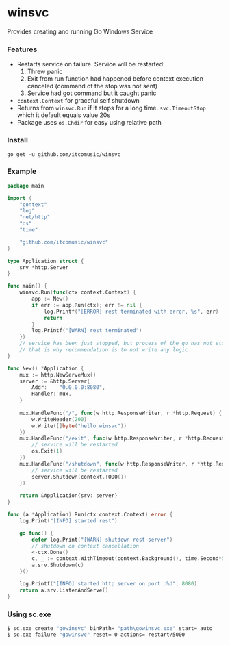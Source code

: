 # winsvc
Provides creating and running Go Windows Service

### Features
- Restarts service on failure. Service will be restarted:  
  1. Threw panic
  2. Exit from run function had happened before context execution canceled (command of the stop was not sent) 
  3. Service had got command but it caught panic
- `context.Context` for graceful self shutdown
- Returns from `winsvc.Run` if it stops for a long time. `svc.TimeoutStop` which it default equals value 20s
- Package uses `os.Chdir` for easy using relative path

### Install
```go get -u github.com/itcomusic/winsvc```

### Example
```go
package main

import (
	"context"
	"log"
	"net/http"
	"os"
	"time"

	"github.com/itcomusic/winsvc"
)

type Application struct {
	srv *http.Server
}

func main() {
	winsvc.Run(func(ctx context.Context) {
		app := New()
		if err := app.Run(ctx); err != nil {
			log.Printf("[ERROR] rest terminated with error, %s", err)
			return
		}
		log.Printf("[WARN] rest terminated")
	})
	// service has been just stopped, but process of the go has not stopped yet
	// that is why recommendation is to not write any logic
}

func New() *Application {
	mux := http.NewServeMux()
	server := &http.Server{
		Addr:    "0.0.0.0:8080",
		Handler: mux,
	}
	
	mux.HandleFunc("/", func(w http.ResponseWriter, r *http.Request) {
		w.WriteHeader(200)
		w.Write([]byte("hello winsvc"))
	})
	mux.HandleFunc("/exit", func(w http.ResponseWriter, r *http.Request) {
		// service will be restarted
		os.Exit(1)
	})
	mux.HandleFunc("/shutdown", func(w http.ResponseWriter, r *http.Request) {
		// service will be restarted
		server.Shutdown(context.TODO())
	})
    
	return &Application{srv: server}
}

func (a *Application) Run(ctx context.Context) error {
	log.Print("[INFO] started rest")

	go func() {
		defer log.Print("[WARN] shutdown rest server")
		// shutdown on context cancellation
		<-ctx.Done()
		c, _ := context.WithTimeout(context.Background(), time.Second*5)
		a.srv.Shutdown(c)
	}()

	log.Printf("[INFO] started http server on port :%d", 8080)
	return a.srv.ListenAndServe()
}
```
### Using sc.exe
```sh
$ sc.exe create "gowinsvc" binPath= "path\gowinsvc.exe" start= auto
$ sc.exe failure "gowinsvc" reset= 0 actions= restart/5000
```
